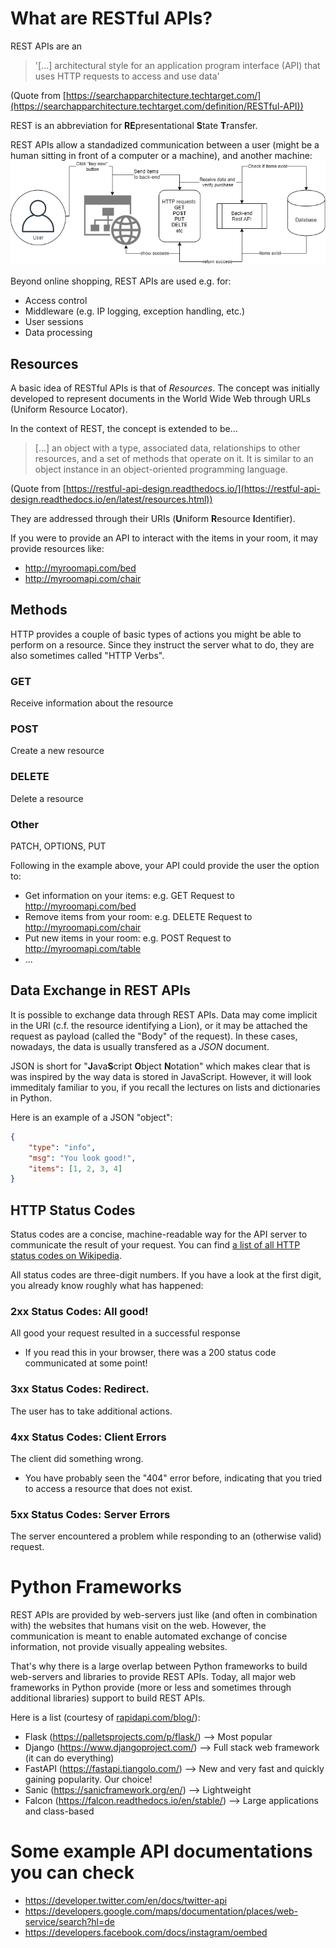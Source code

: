# What are RESTful APIs?
REST APIs are an
> '[...] architectural style for an application program interface (API) that uses HTTP requests to access and use data'  

(Quote from [https://searchapparchitecture.techtarget.com/](https://searchapparchitecture.techtarget.com/definition/RESTful-API))

REST is an abbreviation for **RE**presentational **S**tate **T**ransfer.

REST APIs allow a standadized communication between a user (might be a human sitting in front of a computer or a machine), and another machine:  
![alt text](img/rest.png "Rest Flow example")

Beyond online shopping, REST APIs are used e.g. for:
- Access control
- Middleware (e.g. IP logging, exception handling, etc.)
- User sessions
- Data processing
## Resources
A basic idea of RESTful APIs is that of *Resources*. The concept was initially developed to represent documents in the World Wide Web through URLs (Uniform Resource Locator).

In the context of REST, the concept is extended to be...
> [...] an object with a type, associated data, relationships to other resources, and a set of methods that operate on it. It is similar to an object instance in an object-oriented programming language.

(Quote from [https://restful-api-design.readthedocs.io/](https://restful-api-design.readthedocs.io/en/latest/resources.html))

They are addressed through their URIs (**U**niform **R**esource **I**dentifier).

If you were to provide an API to interact with the items in your room, it may provide resources like:
* http://myroomapi.com/bed
* http://myroomapi.com/chair

## Methods
HTTP provides a couple of basic types of actions you might be able to perform on a resource. Since they instruct the server what to do, they are also sometimes called "HTTP Verbs".
### GET
Receive information about the resource
### POST
Create a new resource
### DELETE
Delete a resource
### Other
PATCH, OPTIONS, PUT

Following in the example above, your API could provide the user the option to:
* Get information on your items: e.g. GET Request to http://myroomapi.com/bed
* Remove items from your room: e.g. DELETE Request to http://myroomapi.com/chair
* Put new items in your room: e.g. POST Request to http://myroomapi.com/table
* ...

## Data Exchange in REST APIs

It is possible to exchange data through REST APIs. Data may come implicit in the URI (c.f. the resource identifying a Lion), or it may be attached the request as payload (called the "Body" of the request). In these cases, nowadays, the data is usually transfered as a *JSON* document.

JSON is short for "**J**ava**S**cript **O**bject **N**otation" which makes clear that is was inspired by the way data is stored in JavaScript. However, it will look immeditaly familiar to you, if you recall the lectures on lists and dictionaries in Python.

Here is an example of a JSON "object":

```json
{
    "type": "info",
    "msg": "You look good!",
    "items": [1, 2, 3, 4]
}
```

## HTTP Status Codes
Status codes are a concise, machine-readable way for the API server to communicate the result of your request. You can find [a list of all HTTP status codes on Wikipedia](https://en.wikipedia.org/wiki/List_of_HTTP_status_codes).

All status codes are three-digit numbers. If you have a look at the first digit, you already know roughly what has happened:
### 2xx Status Codes: All good!
All good your request resulted in a successful response
* If you read this in your browser, there was a 200 status code communicated at some point!
### 3xx Status Codes: Redirect.
The user has to take additional actions.

### 4xx Status Codes: Client Errors
The client did something wrong.
* You have probably seen the "404" error before, indicating that you tried to access a resource that does not exist.

### 5xx Status Codes: Server Errors
The server encountered a problem while responding to an (otherwise valid) request.



# Python Frameworks
REST APIs are provided by web-servers just like (and often in combination with) the websites that humans visit on the web. However, the communication is meant to enable automated exchange of concise information, not provide visually appealing websites.

That's why there is a large overlap between Python frameworks to build web-servers and libraries to provide REST APIs. Today, all major web frameworks in Python provide (more or less and sometimes through additional libraries) support to build REST APIs.

Here is a list (courtesy of [rapidapi.com/blog/](https://rapidapi.com/blog/best-python-api-frameworks/)):

- Flask (https://palletsprojects.com/p/flask/) --> Most popular
- Django (https://www.djangoproject.com/) --> Full stack web framework (it can do everything)
- FastAPI (https://fastapi.tiangolo.com/) --> New and very fast and quickly gaining popularity. Our choice!
- Sanic (https://sanicframework.org/en/) --> Lightweight
- Falcon (https://falcon.readthedocs.io/en/stable/) --> Large applications and class-based

# Some example API documentations you can check
- https://developer.twitter.com/en/docs/twitter-api
- https://developers.google.com/maps/documentation/places/web-service/search?hl=de
- https://developers.facebook.com/docs/instagram/oembed




